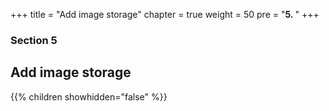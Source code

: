 +++
title = "Add image storage"
chapter = true
weight = 50
pre = "<b>5. </b>"
+++

### Section 5

## Add image storage

{{% children showhidden="false" %}}